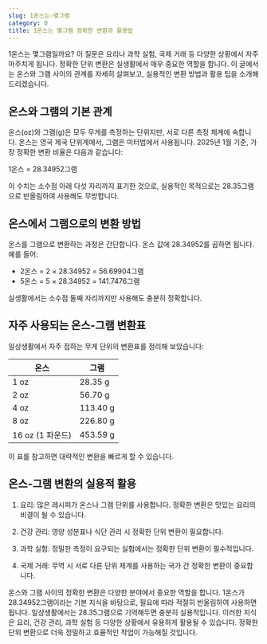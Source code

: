 ```yaml
---
slug: 1온스는-몇그램
category: 0
title: 1온스는 몇그램 정확한 변환과 활용법
---
```


1온스는 몇그램일까요? 이 질문은 요리나 과학 실험, 국제 거래 등 다양한 상황에서 자주 마주치게 됩니다. 정확한 단위 변환은 실생활에서 매우 중요한 역할을 합니다. 이 글에서는 온스와 그램 사이의 관계를 자세히 살펴보고, 실용적인 변환 방법과 활용 팁을 소개해 드리겠습니다.

## 온스와 그램의 기본 관계

온스(oz)와 그램(g)은 모두 무게를 측정하는 단위지만, 서로 다른 측정 체계에 속합니다. 온스는 영국 제국 단위계에서, 그램은 미터법에서 사용됩니다. 2025년 1월 기준, 가장 정확한 변환 비율은 다음과 같습니다:

1온스 = 28.34952그램

이 수치는 소수점 아래 다섯 자리까지 표기한 것으로, 실용적인 목적으로는 28.35그램으로 반올림하여 사용해도 무방합니다.

## 온스에서 그램으로의 변환 방법

온스를 그램으로 변환하는 과정은 간단합니다. 온스 값에 28.34952를 곱하면 됩니다. 예를 들어:

- 2온스 = 2 × 28.34952 = 56.69904그램
- 5온스 = 5 × 28.34952 = 141.7476그램

실생활에서는 소수점 둘째 자리까지만 사용해도 충분히 정확합니다.

## 자주 사용되는 온스-그램 변환표

일상생활에서 자주 접하는 무게 단위의 변환표를 정리해 보았습니다:

| 온스             | 그램     |
| ---------------- | -------- |
| 1 oz             | 28.35 g  |
| 2 oz             | 56.70 g  |
| 4 oz             | 113.40 g |
| 8 oz             | 226.80 g |
| 16 oz (1 파운드) | 453.59 g |

이 표를 참고하면 대략적인 변환을 빠르게 할 수 있습니다.

## 온스-그램 변환의 실용적 활용

1. 요리: 많은 레시피가 온스나 그램 단위를 사용합니다. 정확한 변환은 맛있는 요리의 비결이 될 수 있습니다.

2. 건강 관리: 영양 성분표나 식단 관리 시 정확한 단위 변환이 필요합니다.

3. 과학 실험: 정밀한 측정이 요구되는 실험에서는 정확한 단위 변환이 필수적입니다.

4. 국제 거래: 무역 시 서로 다른 단위 체계를 사용하는 국가 간 정확한 변환이 중요합니다.

온스와 그램 사이의 정확한 변환은 다양한 분야에서 중요한 역할을 합니다. 1온스가 28.34952그램이라는 기본 지식을 바탕으로, 필요에 따라 적절히 반올림하여 사용하면 됩니다. 일상생활에서는 28.35그램으로 기억해두면 충분히 실용적입니다. 이러한 지식은 요리, 건강 관리, 과학 실험 등 다양한 상황에서 유용하게 활용될 수 있습니다. 정확한 단위 변환으로 더욱 정밀하고 효율적인 작업이 가능해질 것입니다.
